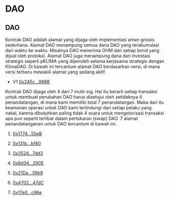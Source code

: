 # DAO

## DAO

Kontrak DAO adalah alamat yang dijaga oleh implementasi aman gnosis sederhana. Alamat DAO menampung semua dana DAO yang terakumulasi dari waktu ke waktu. Misalnya DAO menerima OHM dari setiap bond yang dijual oleh protokol. Alamat DAO juga menampung dana dari investasi strategis seperti pKLIMA yang diperoleh selama kerjasama strategis dengan KlimaDAO. Di bawah ini tercantum alamat DAO berdasarkan versi, di mana versi terbaru mewakili alamat yang sedang aktif.

* V1 [0x245c...988B](https://etherscan.io/address/0x245cc372C84B3645Bf0Ffe6538620B04a217988B)

Kontrak DAO dijaga oleh 4 dari 7 multi-sig. Hal itu berarti setiap transaksi untuk membuat perubahan DAO harus disetujui oleh setidaknya 4 penandatangan, di mana kami memiliki total 7 penandatangan. Maka dari itu keamanan operasi untuk DAO kami terlindungi dari setiap pelaku yang nakal, karena dibutuhkan paling tidak 4 suara untuk mengotorisasi transaksi apa pun seperti terlibat dalam pertukaran \(swap\) DAO. 7 alamat penandatanganan untuk DAO tercantum di bawah ini.

1. [0x1774...55eB](https://etherscan.io/address/0x1774B6106d7E969d467396a5e90089FeaD6E55eB)
2. [0x131b...bf80](https://etherscan.io/address/0x131bd1A2827ccEb2945B2e3B91Ee1Bf736cCbf80)
3. [0x3524...7dd3](https://etherscan.io/address/0x3524c03D39A13D51485419A17586286A6b617dd3)
4. [0x8d34...290E](https://etherscan.io/address/0x8d34EA6fb1Ed6B60F94ac6CD01dD1181ef12290E)
5. ​[0x21Da...39b9](https://etherscan.io/address/0x21Daa251F1eE3ebEB3F2C25BC262de56C9A639b9)​
6. ​[0x4702...47dC](https://etherscan.io/address/0x4702D39c499236A43654c54783c3f24830E247dC)​
7. ​[0x17e0...c96e](https://etherscan.io/address/0x17e06ce6914E3969f7BD37D8b2a563890cA1c96e)​

   [  
   ](https://docs.olympusdao.finance/contracts/bonds)

